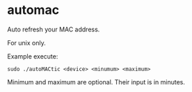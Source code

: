 # automac
Auto refresh your MAC address.

For unix only.

Example execute:
````
sudo ./autoMACtic <device> <minumum> <maximum>
````

Minimum and maximum are optional. Their input is in minutes.
